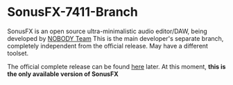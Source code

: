 # SonusFX-7411-Branch
SonusFX is an open source ultra-minimalistic audio editor/DAW, being developed by [NOBODY Team](https://github.com/NOBODY-Team)
This is the main developer's separate branch, completely independent from the official release. May have a different toolset.

The official complete release can be found [here](https://github.com/NOBODY-Team/SonusFX) later. At this moment, **this is the only available version of SonusFX**
